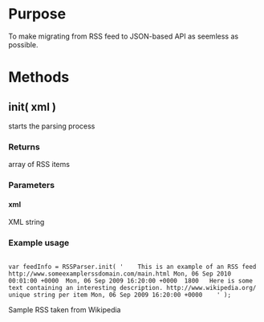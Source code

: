 # Purpose
To make migrating from RSS feed to JSON-based API as seemless as possible.

# Methods

## init( xml )
starts the parsing process

### Returns
array of RSS items

### Parameters

#### xml
XML string

### Example usage
<code>
var feedInfo = RSSParser.init( '<?xml version="1.0" encoding="UTF-8" ?> <rss version="2.0"> <channel> <title>RSS Title</title> <description>This is an example of an RSS feed</description> <link>http://www.someexamplerssdomain.com/main.html</link> <lastBuildDate>Mon, 06 Sep 2010 00:01:00 +0000 </lastBuildDate> <pubDate>Mon, 06 Sep 2009 16:20:00 +0000 </pubDate> <ttl>1800</ttl> <item> <title>Example entry</title> <description>Here is some text containing an interesting description.</description> <link>http://www.wikipedia.org/</link> <guid>unique string per item</guid> <pubDate>Mon, 06 Sep 2009 16:20:00 +0000 </pubDate> </item> </channel> </rss>' );
</code>

Sample RSS taken from Wikipedia
